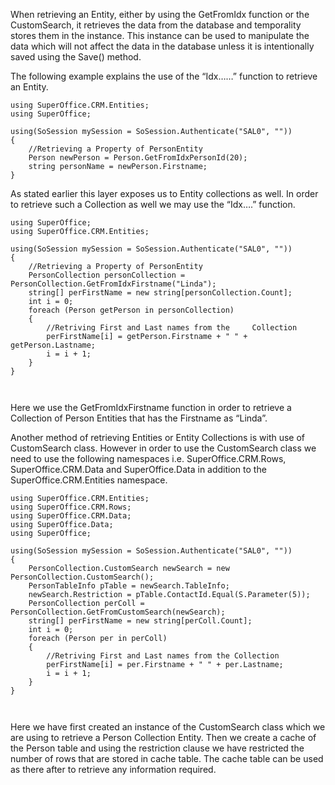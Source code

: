 <properties date="2016-05-10"
SortOrder="51"
/>

When retrieving an Entity, either by using the GetFromIdx function or the CustomSearch, it retrieves the data from the database and temporality stores them in the instance. This instance can be used to manipulate the data which will not affect the data in the database unless it is intentionally saved using the Save() method.

The following example explains the use of the “Idx……” function to retrieve an Entity.

 

```
using SuperOffice.CRM.Entities;
using SuperOffice;
 
using(SoSession mySession = SoSession.Authenticate("SAL0", ""))
{
    //Retrieving a Property of PersonEntity
    Person newPerson = Person.GetFromIdxPersonId(20);
    string personName = newPerson.Firstname;
}
```

 

As stated earlier this layer exposes us to Entity collections as well. In order to retrieve such a Collection as well we may use the “Idx….” function.

 

```
using SuperOffice;
using SuperOffice.CRM.Entities;
 
using(SoSession mySession = SoSession.Authenticate("SAL0", ""))
{
    //Retrieving a Property of PersonEntity
    PersonCollection personCollection =
PersonCollection.GetFromIdxFirstname("Linda");
    string[] perFirstName = new string[personCollection.Count];
    int i = 0;
    foreach (Person getPerson in personCollection)
    {
        //Retriving First and Last names from the     Collection
        perFirstName[i] = getPerson.Firstname + " " +
getPerson.Lastname;
        i = i + 1;
    }
}

 
```

Here we use the GetFromIdxFirstname function in order to retrieve a Collection of Person Entities that has the Firstname as “Linda”.

Another method of retrieving Entities or Entity Collections is with use of CustomSearch class. However in order to use the CustomSearch class we need to use the following namespaces i.e. SuperOffice.CRM.Rows, SuperOffice.CRM.Data and SuperOffice.Data in addition to the SuperOffice.CRM.Entities namespace.

 

```
using SuperOffice.CRM.Entities;
using SuperOffice.CRM.Rows;
using SuperOffice.CRM.Data;
using SuperOffice.Data;
using SuperOffice;
 
using(SoSession mySession = SoSession.Authenticate("SAL0", ""))
{
    PersonCollection.CustomSearch newSearch = new
PersonCollection.CustomSearch();
    PersonTableInfo pTable = newSearch.TableInfo;
    newSearch.Restriction = pTable.ContactId.Equal(S.Parameter(5));
    PersonCollection perColl =
PersonCollection.GetFromCustomSearch(newSearch);
    string[] perFirstName = new string[perColl.Count];
    int i = 0;
    foreach (Person per in perColl)
    {
        //Retriving First and Last names from the Collection
        perFirstName[i] = per.Firstname + " " + per.Lastname;
        i = i + 1;
    }
}

 
```

Here we have first created an instance of the CustomSearch class which we are using to retrieve a Person Collection Entity. Then we create a cache of the Person table and using the restriction clause we have restricted the number of rows that are stored in cache table. The cache table can be used as there after to retrieve any information required.
